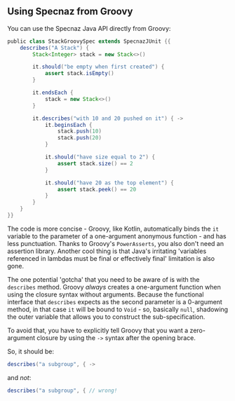 Using Specnaz from Groovy
-------------------------

You can use the Specnaz Java API directly from Groovy:

```groovy
public class StackGroovySpec extends SpecnazJUnit {{
    describes("A Stack") {
        Stack<Integer> stack = new Stack<>()

        it.should("be empty when first created") {
            assert stack.isEmpty()
        }

        it.endsEach {
            stack = new Stack<>()
        }

        it.describes("with 10 and 20 pushed on it") { ->
            it.beginsEach {
                stack.push(10)
                stack.push(20)
            }

            it.should("have size equal to 2") {
                assert stack.size() == 2
            }

            it.should("have 20 as the top element") {
                assert stack.peek() == 20
            }
        }
    }
}}

```

The code is more concise -
Groovy, like Kotlin, automatically binds the `it` variable to the parameter
of a one-argument anonymous function - and has less punctuation.
Thanks to Groovy's `PowerAsserts`, you also don't need an assertion library.
Another cool thing is that Java's irritating
'variables referenced in lambdas must be final or effectively final'
limitation is also gone.

The one potential 'gotcha' that you need to be aware of is with the
`describes` method.
Groovy _always_ creates a one-argument function when using the closure syntax
without arguments.
Because the functional interface that `describes` expects as the second
parameter is a 0-argument method, in that case `it` will be bound to
`Void` - so, basically `null`, shadowing the outer variable that allows
you to construct the sub-specification.

To avoid that, you have to explicitly tell Groovy that you want a
zero-argument closure by using the `->` syntax after the opening brace.

So, it should be:

```groovy
describes("a subgroup", { ->
```

and _not_:


```groovy
describes("a subgroup", { // wrong!
```
